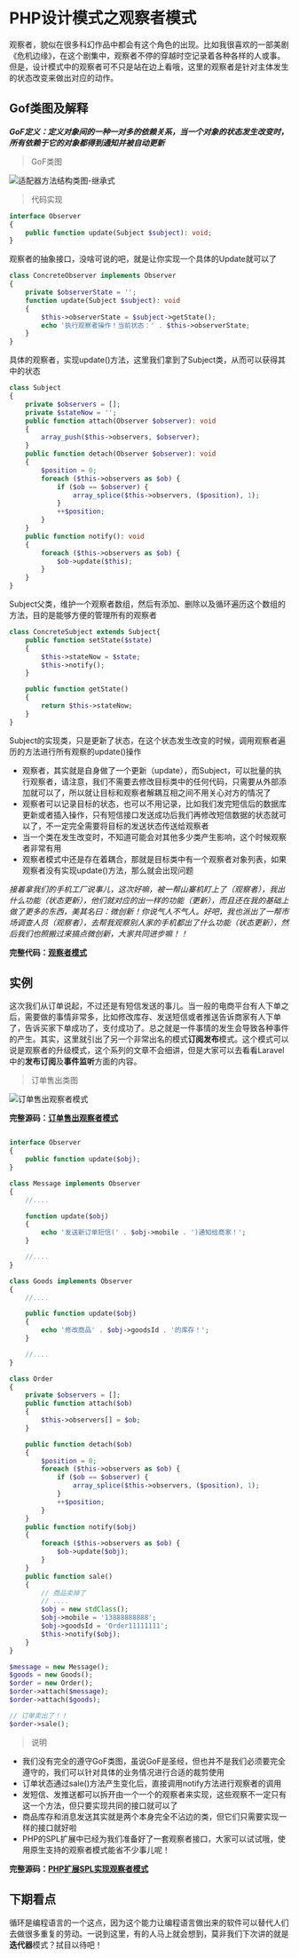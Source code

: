 # PHP设计模式之观察者模式

观察者，貌似在很多科幻作品中都会有这个角色的出现。比如我很喜欢的一部美剧《危机边缘》，在这个剧集中，观察者不停的穿越时空记录着各种各样的人或事。但是，设计模式中的观察者可不只是站在边上看哦，这里的观察者是针对主体发生的状态改变来做出对应的动作。

## Gof类图及解释

***GoF定义：定义对象间的一种一对多的依赖关系，当一个对象的状态发生改变时，所有依赖于它的对象都得到通知并被自动更新***

> GoF类图

![适配器方法结构类图-继承式](https://raw.githubusercontent.com/zhangyue0503/designpatterns-php/master/05.adapter/img/adapter-1.jpg)


> 代码实现

```php
interface Observer
{
    public function update(Subject $subject): void;
}
```

观察者的抽象接口，没啥可说的吧，就是让你实现一个具体的Update就可以了

```php
class ConcreteObserver implements Observer
{
    private $observerState = '';
    function update(Subject $subject): void
    {
        $this->observerState = $subject->getState();
        echo '执行观察者操作！当前状态：' . $this->observerState;
    }
}
```

具体的观察者，实现update()方法，这里我们拿到了Subject类，从而可以获得其中的状态

```php
class Subject
{
    private $observers = [];
    private $stateNow = '';
    public function attach(Observer $observer): void
    {
        array_push($this->observers, $observer);
    }
    public function detach(Observer $observer): void
    {
        $position = 0;
        foreach ($this->observers as $ob) {
            if ($ob == $observer) {
                array_splice($this->observers, ($position), 1);
            }
            ++$position;
        }
    }
    public function notify(): void
    {
        foreach ($this->observers as $ob) {
            $ob->update($this);
        }
    }
}
```

Subject父类，维护一个观察者数组，然后有添加、删除以及循环遍历这个数组的方法，目的是能够方便的管理所有的观察者

```php
class ConcreteSubject extends Subject{
    public function setState($state)
    {
        $this->stateNow = $state;
        $this->notify();
    }

    public function getState()
    {
        return $this->stateNow;
    }
}
```

Subject的实现类，只是更新了状态，在这个状态发生改变的时候，调用观察者遍历的方法进行所有观察的update()操作

- 观察者，其实就是自身做了一个更新（update），而Subject，可以批量的执行观察者，请注意，我们不需要去修改目标类中的任何代码，只需要从外部添加就可以了，所以就让目标和观察者解耦互相之间不用关心对方的情况了
- 观察者可以记录目标的状态，也可以不用记录，比如我们发完短信后的数据库更新或者插入操作，只有短信接口发送成功后我们再修改短信数据的状态就可以了，不一定完全需要将目标的发送状态传送给观察者
- 当一个类在发生改变时，不知道可能会对其他多少类产生影响，这个时候观察者非常有用
- 观察者模式中还是存在着耦合，那就是目标类中有一个观察者对象列表，如果观察者没有实现update()方法，那么就会出现问题

*接着拿我们的手机工厂说事儿，这次好嘛，被一帮山寨机盯上了（观察者），我出什么功能（状态更新），他们就对应的出一样的功能（更新），而且还在我的基础上做了更多的东西，美其名曰：微创新！你说气人不气人。好吧，我也派出了一帮市场调查人员（观察者），去帮我观察别人家的手机都出了什么功能（状态更新），然后我们也照搬过来搞点微创新，大家共同进步嘛！！*

**完整代码：[观察者模式](https://github.com/zhangyue0503/designpatterns-php/blob/master/06.observer/source/observer.php)**

## 实例

这次我们从订单说起，不过还是有短信发送的事儿。当一般的电商平台有人下单之后，需要做的事情非常多，比如修改库存、发送短信或者推送告诉商家有人下单了，告诉买家下单成功了，支付成功了。总之就是一件事情的发生会导致各种事件的产生。其实，这里就引出了另一个非常出名的模式**订阅发布**模式。这个模式可以说是观察者的升级模式，这个系列的文章不会细讲，但是大家可以去看看Laravel中的**发布订阅**及**事件监听**方面的内容。

> 订单售出类图

![订单售出观察者模式](https://raw.githubusercontent.com/zhangyue0503/designpatterns-php/master/05.adapter/img/adapter-message.jpg)


**完整源码：[订单售出观察者模式](https://github.com/zhangyue0503/designpatterns-php/blob/master/06.observer/source/order-observer.php)**

```php

interface Observer
{
    public function update($obj);
}

class Message implements Observer
{
    //....

    function update($obj)
    {
        echo '发送新订单短信(' . $obj->mobile . ')通知给商家！';
    }

    //....
}

class Goods implements Observer
{
    //....

    public function update($obj)
    {
        echo '修改商品' . $obj->goodsId . '的库存！';
    }

    //....
}

class Order
{
    private $observers = [];
    public function attach($ob)
    {
        $this->observers[] = $ob;
    }

    public function detach($ob)
    {
        $position = 0;
        foreach ($this->observers as $ob) {
            if ($ob == $observer) {
                array_splice($this->observers, ($position), 1);
            }
            ++$position;
        }
    }
    public function notify($obj)
    {
        foreach ($this->observers as $ob) {
            $ob->update($obj);
        }
    }
    public function sale()
    {
        // 商品卖掉了
        // ....
        $obj = new stdClass();
        $obj->mobile = '13888888888';
        $obj->goodsId = 'Order11111111';
        $this->notify($obj);
    }
}

$message = new Message();
$goods = new Goods();
$order = new Order();
$order->attach($message);
$order->attach($goods);

// 订单卖出了！！
$order->sale();

```

> 说明

- 我们没有完全的遵守GoF类图，虽说GoF是圣经，但也并不是我们必须要完全遵守的，我们可以针对具体的业务情况进行合适的裁剪使用
- 订单状态通过sale()方法产生变化后，直接调用notify方法进行观察者的调用
- 发短信、发推送都可以拆开由一个一个的观察者来实现，这些观察不一定只有这一个方法，但只要实现共同的接口就可以了
- 商品库存和消息发送其实就是两个本身完全不沾边的类，但它们只需要实现一样的接口就好啦
- PHP的SPL扩展中已经为我们准备好了一套观察者接口，大家可以试试哦，使用原生支持的观察者模式能省不少事儿呢！

**完整源码：[PHP扩展SPL实现观察者模式](https://github.com/zhangyue0503/designpatterns-php/blob/master/06.observer/source/spl_observer.php)**

## 下期看点

循环是编程语言的一个这点，因为这个能力让编程语言做出来的软件可以替代人们去做很多重复的劳动。一说到这里，有的人马上就会想到，莫非我们下次讲的就是**迭代器**模式？拭目以待吧！
